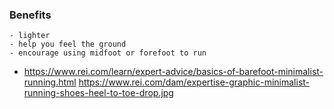 ### Benefits
	- lighter
	- help you feel the ground
	- encourage using midfoot or forefoot to run
- https://www.rei.com/learn/expert-advice/basics-of-barefoot-minimalist-running.html
  https://www.rei.com/dam/expertise-graphic-minimalist-running-shoes-heel-to-toe-drop.jpg